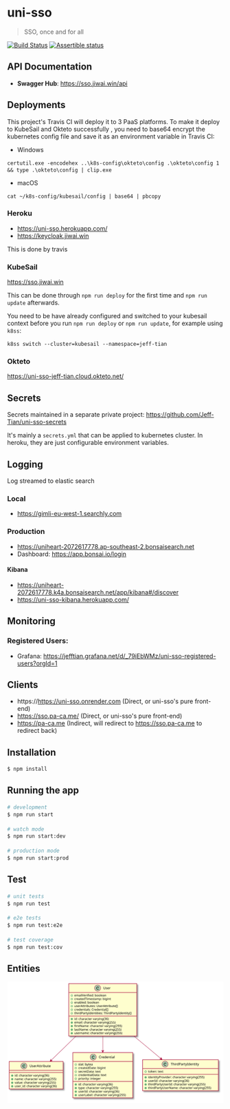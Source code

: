 # uni-sso

> SSO, once and for all

[![Build Status](https://travis-ci.com/Jeff-Tian/uni-sso.svg?branch=master)](https://travis-ci.com/Jeff-Tian/uni-sso)
[![Assertible status](https://assertible.com/apis/ed5330e3-148c-41c1-b76c-c5d6046227a0/status?api_token=7uy5oHmuxHm5lZoO)](https://assertible.com/dashboard#/services/ed5330e3-148c-41c1-b76c-c5d6046227a0/results)

## API Documentation

- **Swagger Hub**: https://sso.jiwai.win/api

## Deployments

This project's Travis CI will deploy it to 3 PaaS platforms. To make it deploy to KubeSail and Okteto successfully
, you need to base64 encrypt the kubernetes config file and save it as an environment variable in Travis CI:

- Windows

```dos
certutil.exe -encodehex ..\k8s-config\okteto\config .\okteto\config 1 && type .\okteto\config | clip.exe
```

- macOS

```shell
cat ~/k8s-config/kubesail/config | base64 | pbcopy
```

### Heroku

- https://uni-sso.herokuapp.com/
- https://keycloak.jiwai.win

This is done by travis

### KubeSail

https://sso.jiwai.win

This can be done through `npm run deploy` for the first time and `npm run update` afterwards.

You need to be have already configured and switched to your kubesail context before you run `npm run deploy` or `npm run update`, for example using `k8ss`:

```shell
k8ss switch --cluster=kubesail --namespace=jeff-tian
```

### Okteto

https://uni-sso-jeff-tian.cloud.okteto.net/

## Secrets

Secrets maintained in a separate private project: https://github.com/Jeff-Tian/uni-sso-secrets

It's mainly a `secrets.yml` that can be applied to kubernetes cluster. In heroku, they are just configurable
environment variables.

## Logging

Log streamed to elastic search

### Local

- https://gimli-eu-west-1.searchly.com

### Production

- https://uniheart-2072617778.ap-southeast-2.bonsaisearch.net
- Dashboard: https://app.bonsai.io/login

#### Kibana

- https://uniheart-2072617778.k4a.bonsaisearch.net/app/kibana#/discover
- https://uni-sso-kibana.herokuapp.com/

## Monitoring

### Registered Users:

- Grafana: https://jefftian.grafana.net/d/_79iEbWMz/uni-sso-registered-users?orgId=1

## Clients

- https://https://uni-sso.onrender.com (Direct, or uni-sso's pure front-end)
- https://sso.pa-ca.me/ (Direct, or uni-sso's pure front-end)
- https://pa-ca.me (Indirect, will redirect to https://sso.pa-ca.me to redirect back)

## Installation

```bash
$ npm install
```

## Running the app

```bash
# development
$ npm run start

# watch mode
$ npm run start:dev

# production mode
$ npm run start:prod
```

## Test

```bash
# unit tests
$ npm run test

# e2e tests
$ npm run test:e2e

# test coverage
$ npm run test:cov
```

## Entities

![Entities](./entities.svg)
